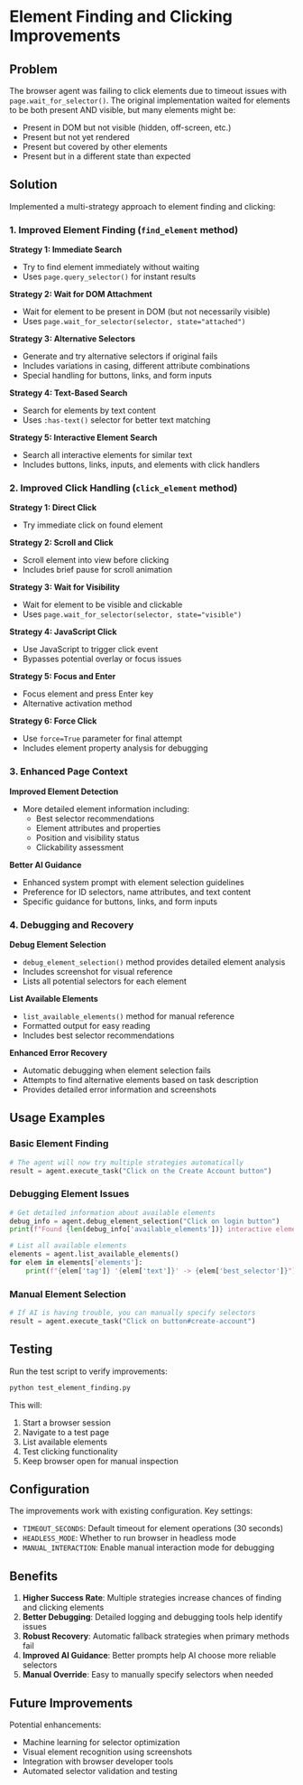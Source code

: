 # Element Finding and Clicking Improvements

## Problem

The browser agent was failing to click elements due to timeout issues with `page.wait_for_selector()`. The original implementation waited for elements to be both present AND visible, but many elements might be:

- Present in DOM but not visible (hidden, off-screen, etc.)
- Present but not yet rendered
- Present but covered by other elements
- Present but in a different state than expected

## Solution

Implemented a multi-strategy approach to element finding and clicking:

### 1. Improved Element Finding (`find_element` method)

**Strategy 1: Immediate Search**

- Try to find element immediately without waiting
- Uses `page.query_selector()` for instant results

**Strategy 2: Wait for DOM Attachment**

- Wait for element to be present in DOM (but not necessarily visible)
- Uses `page.wait_for_selector(selector, state="attached")`

**Strategy 3: Alternative Selectors**

- Generate and try alternative selectors if original fails
- Includes variations in casing, different attribute combinations
- Special handling for buttons, links, and form inputs

**Strategy 4: Text-Based Search**

- Search for elements by text content
- Uses `:has-text()` selector for better text matching

**Strategy 5: Interactive Element Search**

- Search all interactive elements for similar text
- Includes buttons, links, inputs, and elements with click handlers

### 2. Improved Click Handling (`click_element` method)

**Strategy 1: Direct Click**

- Try immediate click on found element

**Strategy 2: Scroll and Click**

- Scroll element into view before clicking
- Includes brief pause for scroll animation

**Strategy 3: Wait for Visibility**

- Wait for element to be visible and clickable
- Uses `page.wait_for_selector(selector, state="visible")`

**Strategy 4: JavaScript Click**

- Use JavaScript to trigger click event
- Bypasses potential overlay or focus issues

**Strategy 5: Focus and Enter**

- Focus element and press Enter key
- Alternative activation method

**Strategy 6: Force Click**

- Use `force=True` parameter for final attempt
- Includes element property analysis for debugging

### 3. Enhanced Page Context

**Improved Element Detection**

- More detailed element information including:
  - Best selector recommendations
  - Element attributes and properties
  - Position and visibility status
  - Clickability assessment

**Better AI Guidance**

- Enhanced system prompt with element selection guidelines
- Preference for ID selectors, name attributes, and text content
- Specific guidance for buttons, links, and form inputs

### 4. Debugging and Recovery

**Debug Element Selection**

- `debug_element_selection()` method provides detailed element analysis
- Includes screenshot for visual reference
- Lists all potential selectors for each element

**List Available Elements**

- `list_available_elements()` method for manual reference
- Formatted output for easy reading
- Includes best selector recommendations

**Enhanced Error Recovery**

- Automatic debugging when element selection fails
- Attempts to find alternative elements based on task description
- Provides detailed error information and screenshots

## Usage Examples

### Basic Element Finding

```python
# The agent will now try multiple strategies automatically
result = agent.execute_task("Click on the Create Account button")
```

### Debugging Element Issues

```python
# Get detailed information about available elements
debug_info = agent.debug_element_selection("Click on login button")
print(f"Found {len(debug_info['available_elements'])} interactive elements")

# List all available elements
elements = agent.list_available_elements()
for elem in elements['elements']:
    print(f"{elem['tag']} '{elem['text']}' -> {elem['best_selector']}")
```

### Manual Element Selection

```python
# If AI is having trouble, you can manually specify selectors
result = agent.execute_task("Click on button#create-account")
```

## Testing

Run the test script to verify improvements:

```bash
python test_element_finding.py
```

This will:

1. Start a browser session
2. Navigate to a test page
3. List available elements
4. Test clicking functionality
5. Keep browser open for manual inspection

## Configuration

The improvements work with existing configuration. Key settings:

- `TIMEOUT_SECONDS`: Default timeout for element operations (30 seconds)
- `HEADLESS_MODE`: Whether to run browser in headless mode
- `MANUAL_INTERACTION`: Enable manual interaction mode for debugging

## Benefits

1. **Higher Success Rate**: Multiple strategies increase chances of finding and clicking elements
2. **Better Debugging**: Detailed logging and debugging tools help identify issues
3. **Robust Recovery**: Automatic fallback strategies when primary methods fail
4. **Improved AI Guidance**: Better prompts help AI choose more reliable selectors
5. **Manual Override**: Easy to manually specify selectors when needed

## Future Improvements

Potential enhancements:

- Machine learning for selector optimization
- Visual element recognition using screenshots
- Integration with browser developer tools
- Automated selector validation and testing
